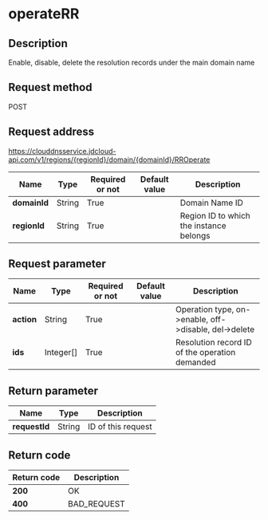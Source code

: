 # operateRR


## Description
Enable, disable, delete the resolution records under the main domain name

## Request method
POST

## Request address
https://clouddnsservice.jdcloud-api.com/v1/regions/{regionId}/domain/{domainId}/RROperate

|Name|Type|Required or not|Default value|Description|
|---|---|---|---|---|
|**domainId**|String|True||Domain Name ID|
|**regionId**|String|True||Region ID to which the instance belongs|

## Request parameter
|Name|Type|Required or not|Default value|Description|
|---|---|---|---|---|
|**action**|String|True||Operation type, on->enable, off->disable, del->delete|
|**ids**|Integer[]|True||Resolution record ID of the operation demanded|


## Return parameter
|Name|Type|Description|
|---|---|---|
|**requestId**|String|ID of this request|



## Return code
|Return code|Description|
|---|---|
|**200**|OK|
|**400**|BAD_REQUEST|
